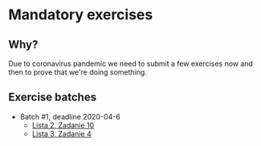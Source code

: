 # Mandatory exercises

## Why?

Due to coronavirus pandemic we need to submit a few exercises now and then to prove that we're doing something.

## Exercise batches

  - Batch #1, deadline 2020-04-6
    - [Lista 2, Zadanie 10](2020-04-6/l2z10.md)
    - [Lista 3, Zadanie 4](2020-04-6/l3z4.md)
